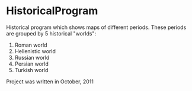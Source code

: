 # HistoricalProgram
Historical program which shows maps of different periods.
These periods are grouped by 5 historical "worlds":
1. Roman world
2. Hellenistic world
3. Russian world
4. Persian world
5. Turkish world

Project was written in October, 2011
